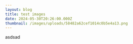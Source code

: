 ```yaml
---
layout: blog
title: test images
date: 2024-05-30T20:26:00.000Z
thumbnail: /images/uploads/58482a62cef1014c0b5e4a13.png
---
```

asdsad
